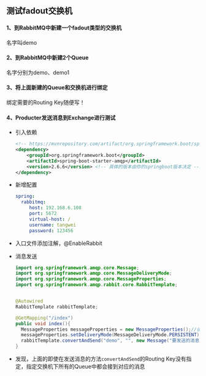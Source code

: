 ## 测试fadout交换机

#### 1、到RabbitMQ中新建一个fadout类型的交换机

名字叫demo



#### 2、到RabbitMQ中新建2个Queue

名字分别为demo、demo1



#### 3、将上面新建的Queue和交换机进行绑定

绑定需要的Routing Key随便写！



#### 4、Producter发送消息到Exchange进行测试

- 引入依赖

  ```xml
  <!-- https://mvnrepository.com/artifact/org.springframework.boot/spring-boot-starter-amqp -->
  <dependency>
      <groupId>org.springframework.boot</groupId>
      <artifactId>spring-boot-starter-amqp</artifactId>
      <version>2.6.6</version> <!-- 具体的版本由你的springboot版本决定 -->
  </dependency>
  ```

- 新增配置

  ```yaml
  spring:
    rabbitmq:
       host: 192.168.6.108
       port: 5672
       virtual-host: /
       username: tangwei
       password: 123456
  ```

- 入口文件添加注解，@EnableRabbit

- 消息发送

  ```java
  import org.springframework.amqp.core.Message;
  import org.springframework.amqp.core.MessageDeliveryMode;
  import org.springframework.amqp.core.MessageProperties;
  import org.springframework.amqp.rabbit.core.RabbitTemplate;
  
  
  @Autowired
  RabbitTemplate rabbitTemplate;
  
  @GetMapping("/index")
  public void index(){
    MessageProperties messageProperties = new MessageProperties();//设置消息持久化存储到磁盘上
    messageProperties.setDeliveryMode(MessageDeliveryMode.PERSISTENT);
    rabbitTemplate.convertAndSend("demo", "", new Message("要发送的消息内容".getBytes(), messageProperties)); //只有消息用Message对象包裹才能实现持久化
  }
  ```

- 发现，上面的即使在发送消息的方法`convertAndSend`的Routing Key没有指定，指定交换机下所有的Queue中都会接到对应的消息

  
